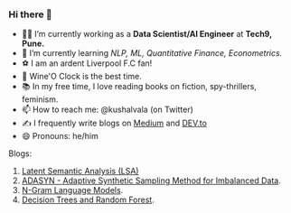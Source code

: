 ### Hi there 👋

- 🕵🏻 I’m currently working as a __Data Scientist/AI Engineer__ at __Tech9, Pune.__
- 🌱 I’m currently learning _NLP, ML, Quantitative Finance, Econometrics._
- ⚽️ I am an ardent Liverpool F.C fan! 
- 🍷 Wine'O Clock is the best time.
- 📚 In my free time, I love reading books on fiction, spy-thrillers, feminism. 
- 📫 How to reach me: @kushalvala (on Twitter) 
- ✍️ I frequently write blogs on [Medium](https://medium.com/@kushalvala20) and [DEV.to](https://dev.to/kushalvala)
- 😄 Pronouns: he/him 

Blogs:  
1. [Latent Semantic Analysis (LSA)](https://towardsdatascience.com/latent-semantic-analysis-distributional-semantics-in-nlp-ea84bf686b50?sk=d9e9f187671da94f531c4eae059b4d65)
2. [ADASYN - Adaptive Synthetic Sampling Method for Imbalanced Data](https://towardsdatascience.com/adasyn-adaptive-synthetic-sampling-method-for-imbalanced-data-602a3673ba16?sk=bc71e8be723b2730e7a923311cb74f4b). 
3. [N-Gram Language Models](https://towardsdatascience.com/n-gram-language-models-af6085435eeb). 
4. [Decision Trees and Random Forest](https://towardsdatascience.com/tree-based-methods-classification-9729c5d14bc3?sk=e497fbbc2b5872af70adf290ab6530b6). 
